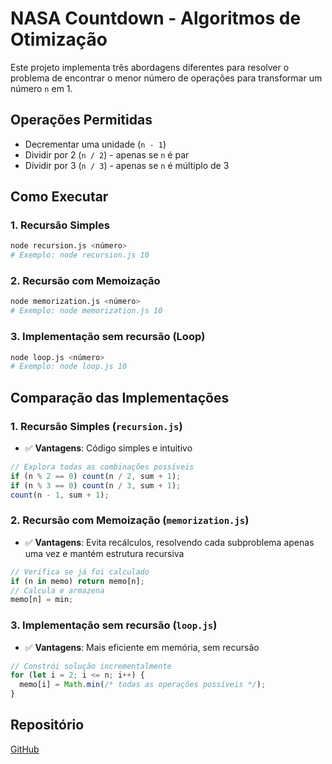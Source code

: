 # NASA Countdown - Algoritmos de Otimização

Este projeto implementa três abordagens diferentes para resolver o problema de encontrar o menor número de operações para transformar um número `n` em 1.

## Operações Permitidas

- Decrementar uma unidade (`n - 1`)
- Dividir por 2 (`n / 2`) - apenas se `n` é par
- Dividir por 3 (`n / 3`) - apenas se `n` é múltiplo de 3

## Como Executar

### 1. Recursão Simples

```bash
node recursion.js <número>
# Exemplo: node recursion.js 10
```

### 2. Recursão com Memoização

```bash
node memorization.js <número>
# Exemplo: node memorization.js 10
```

### 3. Implementação sem recursão (Loop)

```bash
node loop.js <número>
# Exemplo: node loop.js 10
```

## Comparação das Implementações

### 1. Recursão Simples (`recursion.js`)

- ✅ **Vantagens**: Código simples e intuitivo

```javascript
// Explora todas as combinações possíveis
if (n % 2 == 0) count(n / 2, sum + 1);
if (n % 3 == 0) count(n / 3, sum + 1);
count(n - 1, sum + 1);
```

### 2. Recursão com Memoização (`memorization.js`)

- ✅ **Vantagens**: Evita recálculos, resolvendo cada subproblema apenas uma vez e mantém estrutura recursiva

```javascript
// Verifica se já foi calculado
if (n in memo) return memo[n];
// Calcula e armazena
memo[n] = min;
```

### 3. Implementação sem recursão (`loop.js`)

- ✅ **Vantagens**: Mais eficiente em memória, sem recursão

```javascript
// Constrói solução incrementalmente
for (let i = 2; i <= n; i++) {
  memo[i] = Math.min(/* todas as operações possíveis */);
}
```

## Repositório

[GitHub](https://github.com/timoteostifft/nasa-countdown)
